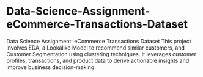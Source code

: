 # Data-Science-Assignment-eCommerce-Transactions-Dataset
Data Science Assignment: eCommerce Transactions Dataset This project involves EDA, a Lookalike Model to recommend similar customers, and Customer Segmentation using clustering techniques. It leverages customer profiles, transactions, and product data to derive actionable insights and improve business decision-making.
